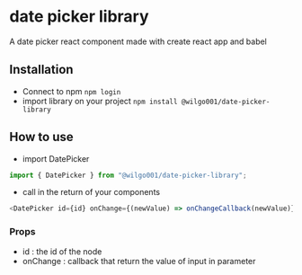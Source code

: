 # date picker library
A date picker react component made with create react app and babel

## Installation
- Connect to npm
```npm login```
- import library on your project
```npm install @wilgo001/date-picker-library```

## How to use
- import DatePicker
```js
import { DatePicker } from "@wilgo001/date-picker-library";
```
 - call in the return of your components
 ```js
 <DatePicker id={id} onChange={(newValue) => onChangeCallback(newValue)}/>
 ```

 ### Props
- id : the id of the node
- onChange : callback that return the value of input in parameter
